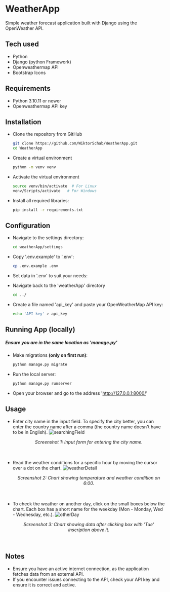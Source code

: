 
# WeatherApp

Simple weather forecast application built with Django using the OpenWeather API.




## Tech used

- Python
- Django (python Framework)
- Openweathermap API
- Bootstrap Icons
## Requirements
- Python 3.10.11 or newer
- Openweathermap API key

## Installation

- Clone the repository from GitHub

    ```bash
    git clone https://github.com/WiktorSchab/WeatherApp.git
    cd WeatherApp
    ```
- Create a virtual environment

    ```bash
    python -m venv venv
    ```
- Activate the virtual environment

    ```bash
    source venv/bin/activate  # For Linux
    venv/Scripts/activate   # For Windows
    ```
- Install all required libraries:

    ```bash
    pip install -r requirements.txt
    ```

## Configuration
- Navigate to the settings directory:
    ```bash
    cd weatherApp/settings
    ```
- Copy '.env.example' to '.env':

    ```bash
    cp .env.example .env
    ```
- Set data in '.env' to suit your needs:

- Navigate back to the 'weatherApp' directory
    ```bash
    cd ../
    ```
- Create a file named 'api_key' and paste your OpenWeatherMap API key:
    ```bash
    echo 'API key' > api_key
    ```

## Running App (locally)
##### Ensure you are in the same location as 'manage.py'
- Make migrations **(only on first run)**:
    ```bash
    python manage.py migrate
    ```
- Run the local server:

    ```bash
    python manage.py runserver
    ```
- Open your browser and go to the address 'http://127.0.0.1:8000/'
 
## Usage
- Enter city name in the input field. To specify the city better, you can enter the country name after a comma (the country name doesn't have to be in English).
![searchingField](https://github.com/WiktorSchab/WeatherApp/assets/73139165/6f51d5b7-cdb1-4cc2-a114-8607f1c6300f)
*<div align="center">Screenshot 1: Input form for entering the city name.</div><br/><br/>*


- Read the weather conditions for a specific hour by moving the cursor over a dot on the chart.
![weatherDetail](https://github.com/WiktorSchab/WeatherApp/assets/73139165/bd250614-5ecd-4a77-b6dc-2acc0cb5b586)
*<div align="center">Screenshot 2: Chart showing temperature and weather condition on 6:00.</div><br/><br/>*


- To check the weather on another day, click on the small boxes below the chart. Each box has a short name for the weekday (Mon - Monday, Wed - Wednesday, etc.).
![otherDay](https://github.com/WiktorSchab/WeatherApp/assets/73139165/7f0561e3-1a38-451f-9933-9448515ee76c)
*<div align="center">Screenshot 3: Chart showing data after clicking box with 'Tue' inscription above it.</div><br/><br/>*

## Notes
- Ensure you have an active internet connection, as the application fetches data from an external API.
- If you encounter issues connecting to the API, check your API key and ensure it is correct and active.
